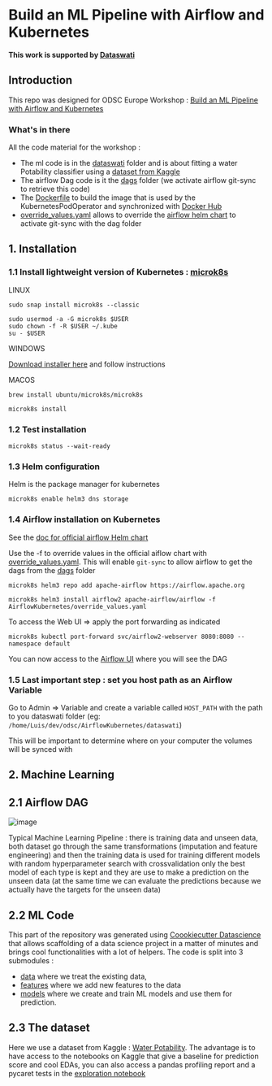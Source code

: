 # Build an ML Pipeline with Airflow and Kubernetes 
**This work is supported by [Dataswati](https://www.dataswati.com/)**

## Introduction 
This repo was designed for ODSC Europe Workshop : [Build an ML Pipeline with Airflow and Kubernetes](https://staging6.odsc.com/speakers/build-an-ml-pipeline-with-airflow-and-kubernetes/)

### What's in there 
All the code material for the workshop : 

* The ml code is in the [dataswati](dataswati) folder and is about fitting a water Potability classifier using a [dataset from Kaggle](https://www.kaggle.com/adityakadiwal/water-potability) 
* The airflow Dag code is it the [dags](dag) folder (we activate airflow git-sync to retrieve this code) 
* The [Dockerfile](Dockerfile) to build the image that is used by the KubernetesPodOperator and synchronized with [Docker Hub](https://hub.docker.com/repository/docker/dataswatidevops/odsc_python_airflow_k8s)
* [override_values.yaml](override_values.yaml) allows to override the [airflow helm chart](https://github.com/apache/airflow/tree/main/chart) to activate git-sync with the dag folder 



## 1. Installation 

### 1.1 Install lightweight version of Kubernetes : [microk8s](https://microk8s.io/)

LINUX 

```
sudo snap install microk8s --classic
``` 

```
sudo usermod -a -G microk8s $USER
sudo chown -f -R $USER ~/.kube
su - $USER
```

WINDOWS 

[Download installer here](https://github.com/ubuntu/microk8s/releases/download/installer-v2.0.0/microk8s-installer.exe) and follow instructions

MACOS

```
brew install ubuntu/microk8s/microk8s
```

```
microk8s install
```



### 1.2 Test installation 

```
microk8s status --wait-ready
```



### 1.3 Helm configuration 

Helm is the package manager for kubernetes 

```
microk8s enable helm3 dns storage
```


### 1.4 Airflow installation on Kubernetes
See the [doc for official airflow Helm chart](https://airflow.apache.org/docs/helm-chart/stable/index.html)

Use the -f to override values in the official aiflow chart with [override_values.yaml](override_values.yaml). This will enable `git-sync` to allow airflow to get the dags from the [dags](dags) folder 

```
microk8s helm3 repo add apache-airflow https://airflow.apache.org 
```


```
microk8s helm3 install airflow2 apache-airflow/airflow -f AirflowKubernetes/override_values.yaml
```



To access the Web UI => apply the port forwarding as indicated 

```
microk8s kubectl port-forward svc/airflow2-webserver 8080:8080 --namespace default
```

You can now access to the [Airflow UI](localhost:8080) where you will see the DAG  

### 1.5 Last **important** step : set you host path as an Airflow Variable

Go to Admin => Variable and create a variable called `HOST_PATH` with the path to you dataswati folder (eg: `/home/Luis/dev/odsc/AirflowKubernetes/dataswati`)

This will be important to determine where on your computer the volumes will be synced with 

## 2. Machine Learning  

## 2.1 Airflow DAG 
![image](https://user-images.githubusercontent.com/18741447/120769392-5d998e00-c51d-11eb-8c65-52580d199282.png)

Typical Machine Learning Pipeline : there is training data and unseen data, both dataset go through the same transformations (imputation and feature engineering) and then the training data is used for training different models with random hyperparameter search with crossvalidation only the best model of each type is kept and they are use to make a prediction on the unseen data (at the same time we can evaluate the predictions because we actually have the targets for the unseen data) 


## 2.2 ML Code 

This part of the repository was generated using [Coookiecutter Datascience](https://drivendata.github.io/cookiecutter-data-science/) that allows scaffolding of a data science project in a matter of minutes and brings cool functionalities with a lot of helpers. 
The code is split into 3 submodules : 
* [data](dataswati/potability/data) where we treat the existing data,
* [features](dataswati/potability/features) where we add new features to the data
* [models](dataswati/potability/models) where we create and train ML models and use them for prediction. 


## 2.3 The dataset 

Here we use a dataset from Kaggle : [Water Potability](https://www.kaggle.com/adityakadiwal/water-potability). The advantage is to have access to the notebooks on Kaggle that give a baseline for prediction score and cool EDAs, you can also access a pandas profiling report and a pycaret tests in the [exploration notebook](notebooks/exploration.html) 

